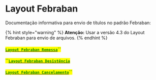 # Layout Febraban

Documentação informativa para envio de títulos no padrão Febraban:

{% hint style="warning" %}
**Atenção:** Usar a versão 4.3 do Layout Febraban para envio de arquivos.
{% endhint %}

#### &#x20;[<mark style="color:green;">**`Layout Febraban Remessa`**</mark>](https://drive.google.com/file/d/1-xofUSo-UFjdB72LltWqDKEuF4x0w\_nD/view?usp=sharing)<mark style="color:green;">**``**</mark>

#### <mark style="color:green;">**``**</mark>[<mark style="color:green;">**`Layout Febraban Desistência`**</mark>](https://drive.google.com/file/d/1uL6mbiWqCNgnhpm-yM87ds8bhnERHmhn/view?usp=sharing)

[<mark style="color:green;">**`Layout Febraban Cancelamento`**</mark>](https://drive.google.com/file/d/1BtwVcjCRLWZgqQComS1UWLH9yfy6HMNR/view?usp=sharing)<mark style="color:green;">**``**</mark>

